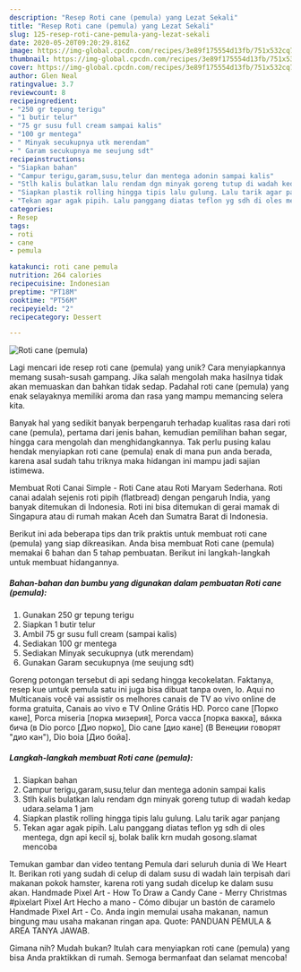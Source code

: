 ```yaml
---
description: "Resep Roti cane (pemula) yang Lezat Sekali"
title: "Resep Roti cane (pemula) yang Lezat Sekali"
slug: 125-resep-roti-cane-pemula-yang-lezat-sekali
date: 2020-05-20T09:20:29.816Z
image: https://img-global.cpcdn.com/recipes/3e89f175554d13fb/751x532cq70/roti-cane-pemula-foto-resep-utama.jpg
thumbnail: https://img-global.cpcdn.com/recipes/3e89f175554d13fb/751x532cq70/roti-cane-pemula-foto-resep-utama.jpg
cover: https://img-global.cpcdn.com/recipes/3e89f175554d13fb/751x532cq70/roti-cane-pemula-foto-resep-utama.jpg
author: Glen Neal
ratingvalue: 3.7
reviewcount: 8
recipeingredient:
- "250 gr tepung terigu"
- "1 butir telur"
- "75 gr susu full cream sampai kalis"
- "100 gr mentega"
- " Minyak secukupnya utk merendam"
- " Garam secukupnya me seujung sdt"
recipeinstructions:
- "Siapkan bahan"
- "Campur terigu,garam,susu,telur dan mentega adonin sampai kalis"
- "Stlh kalis bulatkan lalu rendam dgn minyak goreng tutup di wadah kedap udara.selama 1 jam"
- "Siapkan plastik rolling hingga tipis lalu gulung. Lalu tarik agar panjang"
- "Tekan agar agak pipih. Lalu panggang diatas teflon yg sdh di oles mentega, dgn api kecil sj, bolak balik krn mudah gosong.slamat mencoba"
categories:
- Resep
tags:
- roti
- cane
- pemula

katakunci: roti cane pemula 
nutrition: 264 calories
recipecuisine: Indonesian
preptime: "PT18M"
cooktime: "PT56M"
recipeyield: "2"
recipecategory: Dessert

---
```



![Roti cane (pemula)](https://img-global.cpcdn.com/recipes/3e89f175554d13fb/751x532cq70/roti-cane-pemula-foto-resep-utama.jpg)

Lagi mencari ide resep roti cane (pemula) yang unik? Cara menyiapkannya memang susah-susah gampang. Jika salah mengolah maka hasilnya tidak akan memuaskan dan bahkan tidak sedap. Padahal roti cane (pemula) yang enak selayaknya memiliki aroma dan rasa yang mampu memancing selera kita.

Banyak hal yang sedikit banyak berpengaruh terhadap kualitas rasa dari roti cane (pemula), pertama dari jenis bahan, kemudian pemilihan bahan segar, hingga cara mengolah dan menghidangkannya. Tak perlu pusing kalau hendak menyiapkan roti cane (pemula) enak di mana pun anda berada, karena asal sudah tahu triknya maka hidangan ini mampu jadi sajian istimewa.

Membuat Roti Canai Simple - Roti Cane atau Roti Maryam Sederhana. Roti canai adalah sejenis roti pipih (flatbread) dengan pengaruh India, yang banyak ditemukan di Indonesia. Roti ini bisa ditemukan di gerai mamak di Singapura atau di rumah makan Aceh dan Sumatra Barat di Indonesia.


Berikut ini ada beberapa tips dan trik praktis untuk membuat roti cane (pemula) yang siap dikreasikan. Anda bisa membuat Roti cane (pemula) memakai 6 bahan dan 5 tahap pembuatan. Berikut ini langkah-langkah untuk membuat hidangannya.

<!--inarticleads1-->

##### Bahan-bahan dan bumbu yang digunakan dalam pembuatan Roti cane (pemula):

1. Gunakan 250 gr tepung terigu
1. Siapkan 1 butir telur
1. Ambil 75 gr susu full cream (sampai kalis)
1. Sediakan 100 gr mentega
1. Sediakan  Minyak secukupnya (utk merendam)
1. Gunakan  Garam secukupnya (me seujung sdt)


Goreng potongan tersebut di api sedang hingga kecokelatan. Faktanya, resep kue untuk pemula satu ini juga bisa dibuat tanpa oven, lo. Aqui no Multicanais você vai assistir os melhores canais de TV ao vivo online de forma gratuita, Canais ao vivo e TV Online Grátis HD. Porco cane [Порко кане], Porca miseria [порка мизерия], Porca vacca [порка вакка], вáкка бича (в Dio porco [Дио порко], Dio cane [дио кане] (В Венеции говорят &#34;дио кан&#34;), Dio boia [Дио бойа]. 

<!--inarticleads2-->

##### Langkah-langkah membuat Roti cane (pemula):

1. Siapkan bahan
1. Campur terigu,garam,susu,telur dan mentega adonin sampai kalis
1. Stlh kalis bulatkan lalu rendam dgn minyak goreng tutup di wadah kedap udara.selama 1 jam
1. Siapkan plastik rolling hingga tipis lalu gulung. Lalu tarik agar panjang
1. Tekan agar agak pipih. Lalu panggang diatas teflon yg sdh di oles mentega, dgn api kecil sj, bolak balik krn mudah gosong.slamat mencoba


Temukan gambar dan video tentang Pemula dari seluruh dunia di We Heart It. Berikan roti yang sudah di celup di dalam susu di wadah lain terpisah dari makanan pokok hamster, karena roti yang sudah dicelup ke dalam susu akan. Handmade Pixel Art - How To Draw a Candy Cane - Merry Christmas #pixelart Pixel Art Hecho a mano - Cómo dibujar un bastón de caramelo Handmade Pixel Art - Co. Anda ingin memulai usaha makanan, namun bingung mau usaha makanan ringan apa. Quote: PANDUAN PEMULA &amp; AREA TANYA JAWAB. 

Gimana nih? Mudah bukan? Itulah cara menyiapkan roti cane (pemula) yang bisa Anda praktikkan di rumah. Semoga bermanfaat dan selamat mencoba!
